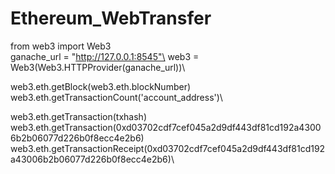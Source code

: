 # Ethereum_WebTransfer

from web3 import Web3\
ganache_url = "http://127.0.0.1:8545"\
web3 = Web3(Web3.HTTPProvider(ganache_url))\

web3.eth.getBlock(web3.eth.blockNumber)\
web3.eth.getTransactionCount('account_address')\

web3.eth.getTransaction(txhash)\
web3.eth.getTransaction(0xd03702cdf7cef045a2d9df443df81cd192a43006b2b06077d226b0f8ecc4e2b6)\
web3.eth.getTransactionReceipt(0xd03702cdf7cef045a2d9df443df81cd192a43006b2b06077d226b0f8ecc4e2b6)\
